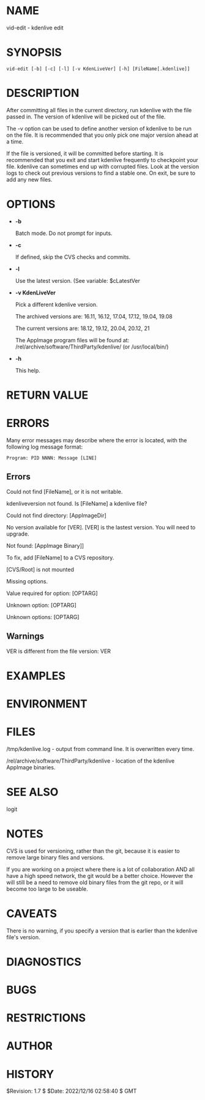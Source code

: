 # NAME

vid-edit - kdenlive edit

# SYNOPSIS

    vid-edit [-b] [-c] [-l] [-v KdenLiveVer] [-h] [FileName[.kdenlive]]

# DESCRIPTION

After committing all files in the current directory, run kdenlive with
the file passed in. The version of kdenlive will be picked out of the file.

The -v option can be used to define another version of kdenlive to be run on
the file. It is recommended that you only pick one major version ahead at a
time.

If the file is versioned, it will be committed before starting.  It is
recommended that you exit and start kdenlive frequently to checkpoint
your file.  kdenlive can sometimes end up with corrupted files. Look
at the version logs to check out previous versions to find a stable
one.  On exit, be sure to add any new files.

# OPTIONS

- **-b**

    Batch mode. Do not prompt for inputs.

- **-c**

    If defined, skip the CVS  checks and commits.

- **-l**

    Use the latest version. (See variable: $cLatestVer

- **-v KdenLiveVer**

    Pick a different kdenlive version. 

    The archived versions are: 16.11, 16.12, 17.04, 17.12, 19.04, 19.08

    The current versions are: 18.12,  19.12, 20.04, 20.12, 21

    The AppImage program files will be found at:
    /rel/archive/software/ThirdParty/kdenlive/ (or /usr/local/bin/)

- **-h**

    This help.

# RETURN VALUE

# ERRORS

Many error messages may describe where the error is located, with the
following log message format:

    Program: PID NNNN: Message [LINE]

## Errors

Could not find \[FileName\], or it is not writable.

kdenliveversion not found. Is \[FileName\] a kdenlive file?

Could not find directory: \[AppImageDir\]

No version available for \[VER\]. \[VER\] is the lastest version. You will need to upgrade.

Not found: \[AppImage Binary\]\]

To fix, add \[FileName\] to a CVS repository.

\[CVS/Root\] is not mounted

Missing options.

Value required for option: \[OPTARG\]

Unknown option: \[OPTARG\]

Unknown options: \[OPTARG\]

## Warnings

VER is different from the file version: VER

# EXAMPLES

# ENVIRONMENT

# FILES

/tmp/kdenlive.log - output from command line. It is overwritten every time.

/rel/archive/software/ThirdParty/kdenlive - location of the kdenlive
AppImage binaries.

# SEE ALSO

logit

# NOTES

CVS is used for versioning, rather than the git, because it is easier to
remove large binary files and versions.

If you are working on a project where there is a lot of collaboration
AND all have a high speed network, the git would be a better
choice. However the will still be a need to remove old binary files
from the git repo, or it will become too large to be useable.

# CAVEATS

There is no warning, if you specify a version that is earlier than the
kdenlive file's version.

# DIAGNOSTICS

# BUGS

# RESTRICTIONS

# AUTHOR

# HISTORY

$Revision: 1.7 $ $Date: 2022/12/16 02:58:40 $ GMT 
